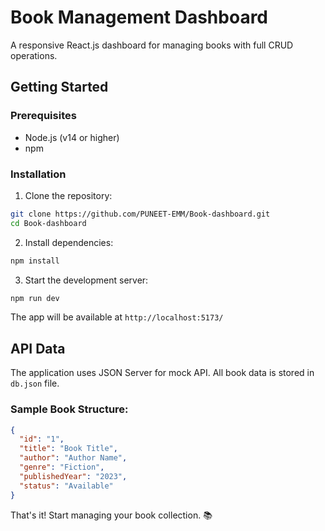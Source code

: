 # Book Management Dashboard

A responsive React.js dashboard for managing books with full CRUD operations.

## Getting Started

### Prerequisites
- Node.js (v14 or higher)
- npm

### Installation

1. Clone the repository:
```bash
git clone https://github.com/PUNEET-EMM/Book-dashboard.git
cd Book-dashboard
```

2. Install dependencies:
```bash
npm install
```

3. Start the development server:
```bash
npm run dev
```

The app will be available at `http://localhost:5173/`

## API Data

The application uses JSON Server for mock API. All book data is stored in `db.json` file.

### Sample Book Structure:
```json
{
  "id": "1",
  "title": "Book Title",
  "author": "Author Name",
  "genre": "Fiction",
  "publishedYear": "2023",
  "status": "Available"
}
```

That's it! Start managing your book collection. 📚